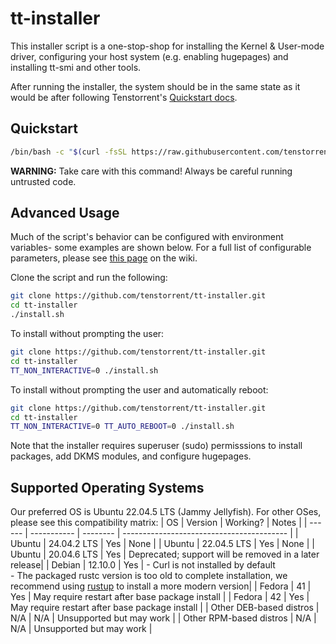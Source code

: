 # tt-installer

This installer script is a one-stop-shop for installing the Kernel & User-mode driver, configuring your host system (e.g. enabling hugepages) and installing tt-smi and other tools.

After running the installer, the system should be in the same state as it would be after following Tenstorrent's [Quickstart docs](https://docs.tenstorrent.com/#software-installation).

## Quickstart
```bash
/bin/bash -c "$(curl -fsSL https://raw.githubusercontent.com/tenstorrent/tt-installer/refs/heads/main/install.sh)"
```
**WARNING:** Take care with this command! Always be careful running untrusted code.

## Advanced Usage
Much of the script's behavior can be configured with environment variables- some examples are shown below. For a full list of configurable parameters, please see [this page](https://github.com/tenstorrent/tt-installer/wiki/Customizing-your-installation-with-environment-variables) on the wiki.

Clone the script and run the following:
```bash
git clone https://github.com/tenstorrent/tt-installer.git
cd tt-installer
./install.sh
```
To install without prompting the user:
```bash
git clone https://github.com/tenstorrent/tt-installer.git
cd tt-installer
TT_NON_INTERACTIVE=0 ./install.sh
```
To install without prompting the user and automatically reboot:
```bash
git clone https://github.com/tenstorrent/tt-installer.git
cd tt-installer
TT_NON_INTERACTIVE=0 TT_AUTO_REBOOT=0 ./install.sh
```

Note that the installer requires superuser (sudo) permisssions to install packages, add DKMS modules, and configure hugepages.

## Supported Operating Systems
Our preferred OS is Ubuntu 22.04.5 LTS (Jammy Jellyfish).
For other OSes, please see this compatibility matrix:
| OS     | Version     | Working? | Notes                                     |
| ------ | ----------- | -------- | ----------------------------------------- |
| Ubuntu | 24.04.2 LTS | Yes      | None                                      |
| Ubuntu | 22.04.5 LTS | Yes      | None                                      |
| Ubuntu | 20.04.6 LTS | Yes      | Deprecated; support will be removed in a later release|
| Debian | 12.10.0     | Yes      | - Curl is not installed by default<br>- The packaged rustc version is too old to complete installation, we recommend using [rustup](https://rustup.rs/) to install a more modern version|
| Fedora | 41          | Yes      | May require restart after base package install |
| Fedora | 42          | Yes      | May require restart after base package install |
| Other DEB-based distros  | N/A          | N/A     | Unsupported but may work |
| Other RPM-based distros  | N/A          | N/A     | Unsupported but may work |


